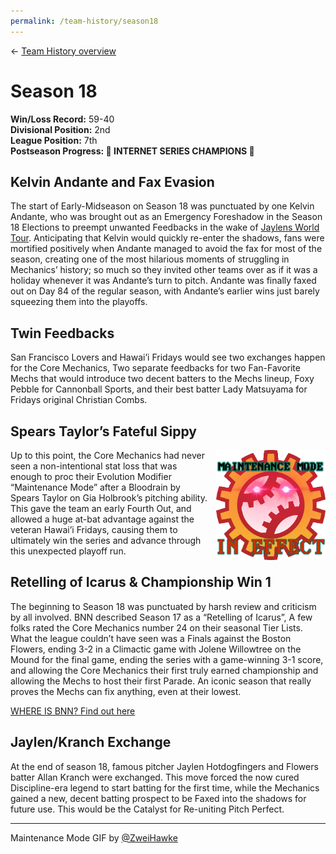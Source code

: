 ```yaml
---
permalink: /team-history/season18
---
```

← [Team History overview](/team-history)

# Season 18
**Win/Loss Record:** 59-40  
**Divisional Position:** 2nd  
**League Position:** 7th  
**Postseason Progress: :tada: INTERNET SERIES CHAMPIONS :tada:**

## Kelvin Andante and Fax Evasion

The start of Early-Midseason on Season 18 was punctuated by one Kelvin Andante, who was brought out as an Emergency 
Foreshadow in the Season 18 Elections to preempt unwanted Feedbacks in the wake of 
[Jaylens World Tour](/team-history/season17#jaylen-hotdogfingers-world-tour). Anticipating that Kelvin would quickly 
re-enter the shadows, fans were mortified positively when Andante managed to avoid the fax for most of the season, 
creating one of the most hilarious moments of struggling in Mechanics’ history; so much so they invited other teams over 
as if it was a holiday whenever it was Andante’s turn to pitch. Andante was finally faxed out on Day 84 of the regular 
season, with Andante’s earlier wins just barely squeezing them into the playoffs.

## Twin Feedbacks

San Francisco Lovers and Hawai’i Fridays would see two exchanges happen for the Core Mechanics, Two separate feedbacks 
for two Fan-Favorite Mechs that would introduce two decent batters to the Mechs lineup, Foxy Pebble for Cannonball 
Sports, and their best batter Lady Matsuyama for Fridays original Christian Combs.

## Spears Taylor’s Fateful Sippy

<img src="../assets/maintenanceMode.gif" style="float: right; padding-left: 10px; padding-top: 0px"  width="175"
alt="Maintenance Mode GIF by ZweiHawke">

Up to this point, the Core Mechanics had never seen a non-intentional stat loss that was enough to proc their Evolution 
Modifier “Maintenance Mode” after a Bloodrain by Spears Taylor on Gia Holbrook’s pitching ability. This gave the team an
early Fourth Out, and allowed a huge at-bat advantage against the veteran Hawai’i Fridays, causing them to ultimately 
win the series and advance through this unexpected playoff run.

## Retelling of Icarus & Championship Win 1

The beginning to Season 18 was punctuated by harsh review and criticism by all involved. BNN described Season 17 as a 
“Retelling of Icarus”, A few folks rated the Core Mechanics number 24 on their seasonal Tier Lists. What the league 
couldn’t have seen was a Finals against the Boston Flowers, ending 3-2 in a Climactic game with Jolene Willowtree on the
Mound for the final game, ending the series with a game-winning 3-1 score, and allowing the Core Mechanics their first 
truly earned championship and allowing the Mechs to host their first Parade. An iconic season that really proves the 
Mechs can fix anything, even at their lowest.

[WHERE IS BNN? Find out here](https://blaseball.news/2021/05/09/blaseball-power-rankings-season-18/)

## Jaylen/Kranch Exchange

At the end of season 18, famous pitcher Jaylen Hotdogfingers and Flowers batter Allan Kranch were exchanged. This move 
forced the now cured Discipline-era legend to start batting for the first time, while the Mechanics gained a new, decent 
batting prospect to be Faxed into the shadows for future use. This would be the Catalyst for Re-uniting Pitch Perfect.

---
Maintenance Mode GIF by [@ZweiHawke](https://twitter.com/zweihawke)

